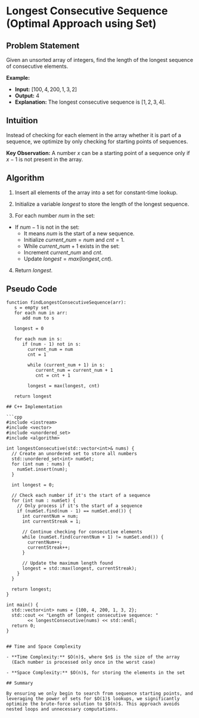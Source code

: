 # Longest Consecutive Sequence (Optimal Approach using Set)

## Problem Statement

Given an unsorted array of integers, find the length of the longest sequence of consecutive elements.

**Example:**
- **Input:** $[100, 4, 200, 1, 3, 2]$
- **Output:** $4$
- **Explanation:** The longest consecutive sequence is $[1, 2, 3, 4]$.

## Intuition

Instead of checking for each element in the array whether it is part of a sequence, we optimize by only checking for starting points of sequences.

**Key Observation:**
A number $x$ can be a starting point of a sequence only if $x - 1$ is not present in the array.

## Algorithm

1. Insert all elements of the array into a set for constant-time lookup.

2. Initialize a variable $longest$ to store the length of the longest sequence.

3. For each number $num$ in the set:
  - If $num - 1$ is not in the set:
    - It means $num$ is the start of a new sequence.
    - Initialize $current\_num = num$ and $cnt = 1$.
    - While $current\_num + 1$ exists in the set:
     - Increment $current\_num$ and $cnt$.
    - Update $longest = max(longest, cnt)$.

4. Return $longest$.

## Pseudo Code

```
function findLongestConsecutiveSequence(arr):
   s = empty set
   for each num in arr:
      add num to s

   longest = 0

   for each num in s:
      if (num - 1) not in s:
        current_num = num
        cnt = 1

        while (current_num + 1) in s:
           current_num = current_num + 1
           cnt = cnt + 1

        longest = max(longest, cnt)

   return longest

## C++ Implementation

```cpp
#include <iostream>
#include <vector>
#include <unordered_set>
#include <algorithm>

int longestConsecutive(std::vector<int>& nums) {
  // Create an unordered set to store all numbers
  std::unordered_set<int> numSet;
  for (int num : nums) {
    numSet.insert(num);
  }
  
  int longest = 0;
  
  // Check each number if it's the start of a sequence
  for (int num : numSet) {
    // Only process if it's the start of a sequence
    if (numSet.find(num - 1) == numSet.end()) {
      int currentNum = num;
      int currentStreak = 1;
      
      // Continue checking for consecutive elements
      while (numSet.find(currentNum + 1) != numSet.end()) {
        currentNum++;
        currentStreak++;
      }
      
      // Update the maximum length found
      longest = std::max(longest, currentStreak);
    }
  }
  
  return longest;
}

int main() {
  std::vector<int> nums = {100, 4, 200, 1, 3, 2};
  std::cout << "Length of longest consecutive sequence: " 
        << longestConsecutive(nums) << std::endl;
  return 0;
}
```

```

## Time and Space Complexity

- **Time Complexity:** $O(n)$, where $n$ is the size of the array
  (Each number is processed only once in the worst case)

- **Space Complexity:** $O(n)$, for storing the elements in the set

## Summary

By ensuring we only begin to search from sequence starting points, and leveraging the power of sets for $O(1)$ lookups, we significantly optimize the brute-force solution to $O(n)$. This approach avoids nested loops and unnecessary computations.
